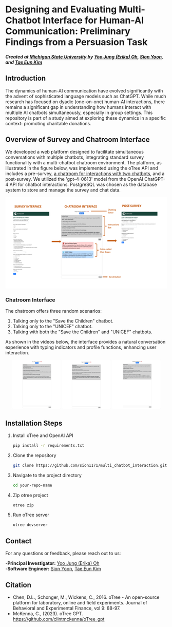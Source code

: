 # Designing and Evaluating Multi-Chatbot Interface for Human-AI Communication: Preliminary Findings from a Persuasion Task
##### Created at [Michigan State University](https://msu.edu) by [Yoo Jung (Erika) Oh](mailto:ohyoojun@msu.edu), [Sion Yoon](mailto:yoonsion@msu.edu), and [Tae Eun Kim](mailto:kimtaee3@msu.edu)
## Introduction
The dynamics of human-AI communication have evolved significantly with the advent of sophisticated language models such as ChatGPT. While much research has focused on dyadic (one-on-one) human-AI interactions, there remains a significant gap in understanding how humans interact with multiple AI chatbots simultaneously, especially in group settings. This repository is part of a study aimed at exploring these dynamics in a specific context: promoting charitable donations.

## Overview of Survey and Chatroom Interface

We developed a web platform designed to facilitate simultaneous conversations with multiple chatbots, integrating standard survey functionality with a multi-chatbot chatroom environment. The platform, as illustrated in the figure below, was implemented using the oTree API and includes a pre-survey, [a chatroom for interactions with two chatbots](#chatroom-interface), and a post-survey. We utilized the 'gpt-4-0613' model from the OpenAI ChatGPT-4 API for chatbot interactions. PostgreSQL was chosen as the database system to store and manage the survey and chat data.

![Overview Diagram](/gif/flow_ex_1.png)

### Chatroom Interface

The chatroom offers three random scenarios:
1. Talking only to the "Save the Children" chatbot.
2. Talking only to the "UNICEF" chatbot.
3. Talking with both the "Save the Children" and "UNICEF" chatbots.

As shown in the videos below, the interface provides a natural conversation experience with typing indicators and profile functions, enhancing user interaction.

<p align="center">
  <img src="/gif/stc_2.gif" width="30%" />
  <img src="/gif/uni_2.gif" width="30%" />
  <img src="/gif/both.gif" width="30%" />
</p>

## Installation Steps
1. Install oTree and OpenAI API
   ```sh
   pip install -r requirements.txt
   ```
2. Clone the repository
   ```sh
   git clone https://github.com/sion1171/multi_chatbot_interaction.git
   ```
3. Navigate to the project directory
   ```sh
   cd your-repo-name
   ```
3. Zip otree project
   ```sh
   otree zip
   ```
4. Run oTree server
   ```sh
   otree devserver
   ```

## Contact

For any questions or feedback, please reach out to us:

-**Principal Investigator:** [Yoo Jung (Erika) Oh](mailto:ohyoojun@msu.edu)  
-**Software Engineer:** [Sion Yoon](mailto:yoonsion@msu.edu), [Tae Eun Kim](mailto:kimtaee3@msu.edu)


## Citation
- Chen, D.L., Schonger, M., Wickens, C., 2016. oTree - An open-source platform for laboratory, online and field experiments. Journal of Behavioral and Experimental Finance, vol 9: 88-97.
- McKenna, C., (2023). oTree GPT. https://github.com/clintmckenna/oTree_gpt
